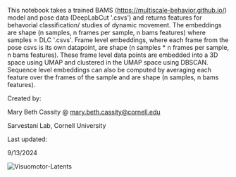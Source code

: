 This notebook takes a trained BAMS (https://multiscale-behavior.github.io/) model and pose data (DeepLabCut '.csvs') and returns features for behavorial classification/ studies of dynamic movement. 
The embeddings are shape (n samples, n frames per sample, n bams features) where samples = DLC '.csvs'. Frame level embeddings, where each frame from the pose 
csvs is its own datapoint, are shape (n samples * n frames per sample, n bams features). These frame level data points are embedded into a 3D space using UMAP and clustered in the UMAP 
space using DBSCAN. Sequence level embeddings can also be computed by averaging each feature over the frames of the sample and are shape (n samples, n bams features).

Created by:

Mary Beth Cassity @ mary.beth.cassity@cornell.edu

Sarvestani Lab, Cornell University

Last updated: 

9/13/2024

![Visuomotor-Latents](https://github.com/user-attachments/assets/0c3e15b8-4b3d-4c8e-b0cd-7d8dd4bdf76e)
